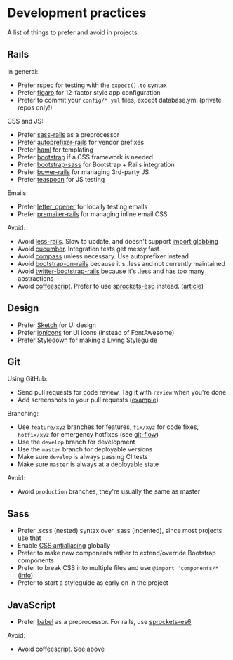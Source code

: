 # Development practices

A list of things to prefer and avoid in projects.

## Rails

In general:

- Prefer [rspec](https://github.com/rspec/rspec) for testing with the `expect().to` syntax
- Prefer [figaro](https://rubygems.org/gems/figaro) for 12-factor style app configuration
- Prefer to commit your `config/*.yml` files, except database.yml (private repos only!)

CSS and JS:

- Prefer [sass-rails](https://github.com/rails/sass-rails) as a preprocessor
- Prefer [autoprefixer-rails](https://github.com/ai/autoprefixer-rails) for vendor prefixes
- Prefer [haml](http://haml.info/) for templating
- Prefer [bootstrap](http://getbootstrap.com) if a CSS framework is needed
- Prefer [bootstrap-sass](https://github.com/twbs/bootstrap-sass) for Bootstrap + Rails integration
- Prefer [bower-rails](https://rubygems.org/gems/bower-rails) for managing 3rd-party JS
- Prefer [teaspoon](https://github.com/modeset/teaspoon) for JS testing

Emails:

- Prefer [letter_opener](https://rubygems.org/gems/letter_opener) for locally testing emails
- Prefer [premailer-rails](https://rubygems.org/gems/premailer-rails) for managing inline email CSS

Avoid:

- Avoid [less-rails](https://github.com/metaskills/less-rails/). Slow to update, and doesn't support [import globbing](https://github.com/less/less.js/issues/1181)
- Avoid [cucumber](https://github.com/cucumber/cucumber). Integration tests get messy fast
- Avoid [compass](http://compass-style.org/) unless necessary. Use autoprefixer instead
- Avoid [bootstrap-on-rails](https://github.com/jasontorres/bootstrap-on-rails) because it's .less and not currently maintained
- Avoid [twitter-bootstrap-rails](https://github.com/seyhunak/twitter-bootstrap-rails) because it's .less and has too many abstractions
- Avoid [coffeescript](http://coffeescript.org/). Prefer to use [sprockets-es6](https://rubygems.org/gems/sprockets-es6) instead. ([article](https://robots.thoughtbot.com/replace-coffeescript-with-es6))

## Design

- Prefer [Sketch](http://bohemiancoding.com/sketch/) for UI design
- Prefer [ionicons](http://ionicons.com/) for UI icons (instead of FontAwesome)
- Prefer [Styledown](https://github.com/styledown/styledown) for making a Living Styleguide

## Git

Using GitHub:

- Send pull requests for code review. Tag it with `review` when you're done
- Add screenshots to your pull requests ([example](https://github.com/proudcloud/crowd-funding/pull/371))

Branching:

- Use `feature/xyz` branches for features, `fix/xyz` for code fixes, `hotfix/xyz` for emergency hotfixes (see [git-flow])
- Use the `develop` branch for development
- Use the `master` branch for deployable versions
- Make sure `develop` is always passing CI tests
- Make sure `master` is always at a deployable state

Avoid:

- Avoid `production` branches, they're usually the same as master

[git-flow]: http://nvie.com/posts/a-successful-git-branching-model/

## Sass

- Prefer .scss (nested) syntax over .sass (indented), since most projects use that
- Enable [CSS antialiasing](http://ricostacruz.com/cheatsheets/css-antialias) globally
- Prefer to make new components rather to extend/override Bootstrap components
- Prefer to break CSS into multiple files and use `@import 'components/*'` ([info](https://github.com/rstacruz/rscss#one-component-per-file))
- Prefer to start a styleguide as early on in the project

## JavaScript

- Prefer [babel](http://babeljs.io/) as a preprocessor. For rails, use [sprockets-es6](https://rubygems.org/gems/sprockets-es6)

Avoid:

- Avoid [coffeescript](http://coffeescript.org/). See above
